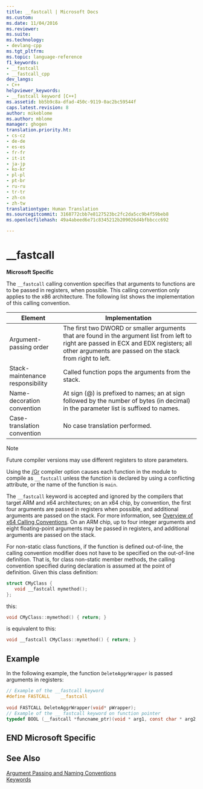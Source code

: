 ```yaml
---
title: __fastcall | Microsoft Docs
ms.custom: 
ms.date: 11/04/2016
ms.reviewer: 
ms.suite: 
ms.technology:
- devlang-cpp
ms.tgt_pltfrm: 
ms.topic: language-reference
f1_keywords:
- __fastcall
- __fastcall_cpp
dev_langs:
- C++
helpviewer_keywords:
- __fastcall keyword [C++]
ms.assetid: bb5b9c8a-dfad-450c-9119-0ac2bc59544f
caps.latest.revision: 8
author: mikeblome
ms.author: mblome
manager: ghogen
translation.priority.ht:
- cs-cz
- de-de
- es-es
- fr-fr
- it-it
- ja-jp
- ko-kr
- pl-pl
- pt-br
- ru-ru
- tr-tr
- zh-cn
- zh-tw
translationtype: Human Translation
ms.sourcegitcommit: 3168772cbb7e8127523bc2fc2da5cc9b4f59beb8
ms.openlocfilehash: 49a4abeed6e71c8345212b209026d4bfbbccc692

---
```

# __fastcall
**Microsoft Specific**  
  
 The `__fastcall` calling convention specifies that arguments to functions are to be passed in registers, when possible. This calling convention only applies to the x86 architecture. The following list shows the implementation of this calling convention.  
  
|Element|Implementation|  
|-------------|--------------------|  
|Argument-passing order|The first two DWORD or smaller arguments that are found in the argument list from left to right are passed in ECX and EDX registers; all other arguments are passed on the stack from right to left.|  
|Stack-maintenance responsibility|Called function pops the arguments from the stack.|  
|Name-decoration convention|At sign (@) is prefixed to names; an at sign followed by the number of bytes (in decimal) in the parameter list is suffixed to names.|  
|Case-translation convention|No case translation performed.|  
  
> [!NOTE]
>  Future compiler versions may use different registers to store parameters.  
  
 Using the [/Gr](../build/reference/gd-gr-gv-gz-calling-convention.md) compiler option causes each function in the module to compile as `__fastcall` unless the function is declared by using a conflicting attribute, or the name of the function is `main`.  
  
 The `__fastcall` keyword is accepted and ignored by the compilers that target ARM and x64 architectures; on an x64 chip, by convention, the first four arguments are passed in registers when possible, and additional arguments are passed on the stack. For more information, see [Overview of x64 Calling Conventions](../build/overview-of-x64-calling-conventions.md). On an ARM chip, up to four integer arguments and eight floating-point arguments may be passed in registers, and additional arguments are passed on the stack.  
  
 For non-static class functions, if the function is defined out-of-line, the calling convention modifier does not have to be specified on the out-of-line definition. That is, for class non-static member methods, the calling convention specified during declaration is assumed at the point of definition. Given this class definition:  
  
```cpp  
struct CMyClass {  
   void __fastcall mymethod();  
};  
```  
  
 this:  
  
```cpp  
void CMyClass::mymethod() { return; }  
```  
  
 is equivalent to this:  
  
```cpp  
void __fastcall CMyClass::mymethod() { return; }  
```  
  
## Example  
 In the following example, the function `DeleteAggrWrapper` is passed arguments in registers:  
  
```c  
// Example of the __fastcall keyword  
#define FASTCALL    __fastcall  
  
void FASTCALL DeleteAggrWrapper(void* pWrapper);  
// Example of the __ fastcall keyword on function pointer  
typedef BOOL (__fastcall *funcname_ptr)(void * arg1, const char * arg2, DWORD flags, ...);  
```  
  
## END Microsoft Specific  
  
## See Also  
 [Argument Passing and Naming Conventions](../cpp/argument-passing-and-naming-conventions.md)   
 [Keywords](../cpp/keywords-cpp.md)


<!--HONumber=Jan17_HO1-->


